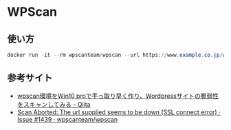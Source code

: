 # WPScan

## 使い方
```PowerShell
docker run -it --rm wpscanteam/wpscan --url https://www.example.co.jp/wordpress/ --random-user-agent --disable-tls-checks
```

## 参考サイト
- [wpscan環境をWin10 proで手っ取り早く作り、Wordpressサイトの脆弱性をスキャンしてみる - Qiita](https://qiita.com/QDM/items/7860243a86ce6745702c)
- [Scan Aborted: The url supplied seems to be down (SSL connect error) · Issue #1439 · wpscanteam/wpscan](https://github.com/wpscanteam/wpscan/issues/1439)
